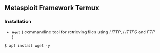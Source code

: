 ## Metasploit Framework Termux

### Installation

* `Wget` ( commandline tool for retrieving files using _HTTP_, _HTTPS_ and _FTP_ )
```
$ apt install wget -y
```

